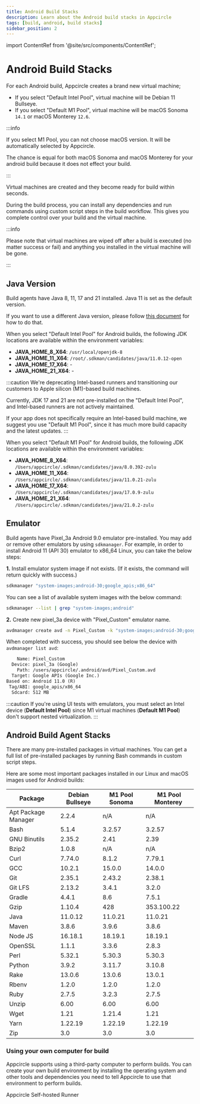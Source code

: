 ```yaml
---
title: Android Build Stacks
description: Learn about the Android build stacks in Appcircle
tags: [build, android, build stacks]
sidebar_position: 2
---
```


import ContentRef from '@site/src/components/ContentRef';

# Android Build Stacks

For each Android build, Appcircle creates a brand new virtual machine;

- If you select "Default Intel Pool", virtual machine will be Debian 11 Bullseye.
- If you select "Default M1 Pool", virtual machine will be macOS Sonoma `14.1` or macOS Monterey `12.6`.

:::info

If you select M1 Pool, you can not choose macOS version. It will be automatically selected by Appcircle.

The chance is equal for both macOS Sonoma and macOS Monterey for your android build because it does not effect your build.

:::

Virtual machines are created and they become ready for build within seconds.

During the build process, you can install any dependencies and run commands using custom script steps in the build workflow. This gives you complete control over your build and the virtual machine.

:::info

Please note that virtual machines are wiped off after a build is executed (no matter success or fail) and anything you installed in the virtual machine will be gone.

:::

## Java Version

Build agents have Java 8, 11, 17 and 21 installed. Java 11 is set as the default version.

If you want to use a different Java version, please follow [this document](/workflows/common-workflow-steps/build-and-test/custom-script#how-to-change-java-version) for how to do that.

When you select "Default Intel Pool" for Android builds, the following JDK locations are available within the environment variables:

- **JAVA_HOME_8_X64**: `/usr/local/openjdk-8`
- **JAVA_HOME_11_X64**: `/root/.sdkman/candidates/java/11.0.12-open`
- **JAVA_HOME_17_X64**: -
- **JAVA_HOME_21_X64**: -

:::caution
We're deprecating Intel-based runners and transitioning our customers to Apple silicon (M1)-based build machines.

Currently, JDK 17 and 21 are not pre-installed on the "Default Intel Pool", and Intel-based runners are not actively maintained.

If your app does not specifically require an Intel-based build machine, we suggest you use "Default M1 Pool", since it has much more build capacity and the latest updates.
:::

When you select "Default M1 Pool" for Android builds, the following JDK locations are available within the environment variables:

- **JAVA_HOME_8_X64**: `/Users/appcircle/.sdkman/candidates/java/8.0.392-zulu`
- **JAVA_HOME_11_X64**: `/Users/appcircle/.sdkman/candidates/java/11.0.21-zulu`
- **JAVA_HOME_17_X64**: `/Users/appcircle/.sdkman/candidates/java/17.0.9-zulu`
- **JAVA_HOME_21_X64**: `/Users/appcircle/.sdkman/candidates/java/21.0.2-zulu`

## Emulator

Build agents have Pixel_3a Android 9.0 emulator pre-installed. You may add or remove other emulators by using `sdkmanager`.
For example, in order to install Android 11 (API 30) emulator to x86_64 Linux, you can take the below steps:

**1.** Install emulator system image if not exists. (If it exists, the command will return quickly with success.)

```bash
sdkmanager "system-images;android-30;google_apis;x86_64"
```

You can see a list of available system images with the below command:

```bash
sdkmanager --list | grep "system-images;android"
```

**2.** Create new pixel_3a device with "Pixel_Custom" emulator name.

```bash
avdmanager create avd -n Pixel_Custom -k "system-images;android-30;google_apis;x86_64" -c 512M -d pixel_3a
```

When completed with success, you should see below the device with `avdmanager list avd`:

```txt
    Name: Pixel_Custom
  Device: pixel_3a (Google)
    Path: /users/appcircle/.android/avd/Pixel_Custom.avd
  Target: Google APIs (Google Inc.)
Based on: Android 11.0 (R)
 Tag/ABI: google_apis/x86_64
  Sdcard: 512 MB
```

:::caution
If you're using UI tests with emulators, you must select an Intel device (**Default Intel Pool**) since M1 virtual machines (**Default M1 Pool**) don't support nested virtualization.
:::

## Android Build Agent Stacks

There are many pre-installed packages in virtual machines. You can get a full list of pre-installed packages by running Bash commands in custom script steps.

Here are some most important packages installed in our Linux and macOS images used for Android builds:

| Package             | Debian Bullseye | M1 Pool Sonoma |  M1 Pool Monterey |
| ------------------- | --------------- | -------------- | ----------------- |
| Apt Package Manager | 2.2.4           | n/A            | n/A               |
| Bash                | 5.1.4           | 3.2.57         | 3.2.57            |
| GNU Binutils        | 2.35.2          | 2.41           | 2.39              |
| Bzip2               | 1.0.8           | n/A            | n/A               |
| Curl                | 7.74.0          | 8.1.2          | 7.79.1            |
| GCC                 | 10.2.1          | 15.0.0         | 14.0.0            |
| Git                 | 2.35.1          | 2.43.2         | 2.38.1            |
| Git LFS             | 2.13.2          | 3.4.1          | 3.2.0             |
| Gradle              | 4.4.1           | 8.6            | 7.5.1             |
| Gzip                | 1.10.4          | 428            | 353.100.22        |
| Java                | 11.0.12         | 11.0.21        | 11.0.21           |
| Maven               | 3.8.6           | 3.9.6          | 3.8.6             |
| Node JS             | 16.18.1         | 18.19.1        | 18.19.1           |
| OpenSSL             | 1.1.1           | 3.3.6          | 2.8.3             |
| Perl                | 5.32.1          | 5.30.3         | 5.30.3            |
| Python              | 3.9.2           | 3.11.7         | 3.10.8            |
| Rake                | 13.0.6          | 13.0.6         | 13.0.1            |
| Rbenv               | 1.2.0           | 1.2.0          | 1.2.0             |
| Ruby                | 2.7.5           | 3.2.3          | 2.7.5             |
| Unzip               | 6.00            | 6.00           | 6.00              |
| Wget                | 1.21            | 1.21.4         | 1.21              |
| Yarn                | 1.22.19         | 1.22.19        | 1.22.19           |
| Zip                 | 3.0             | 3.0            | 3.0               |

### Using your own computer for build

Appcircle supports using a third-party computer to perform builds. You can create your own build environment by installing the operating system and other tools and dependencies you need to tell Appcircle to use that environment to perform builds.

<ContentRef url="/self-hosted-appcircle/self-hosted-runner">
Appcircle Self-hosted Runner
</ContentRef>
